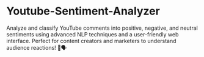 # Youtube-Sentiment-Analyzer
Analyze and classify YouTube comments into positive, negative, and neutral sentiments using advanced NLP techniques and a user-friendly web interface. Perfect for content creators and marketers to understand audience reactions! 🎥🗣️
